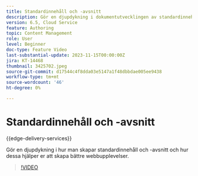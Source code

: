 ```yaml
---
title: Standardinnehåll och -avsnitt
description: Gör en djupdykning i dokumentutvecklingen av standardinnehåll och -avsnitt.
version: 6.5, Cloud Service
feature: Authoring
topic: Content Management
role: User
level: Beginner
doc-type: Feature Video
last-substantial-update: 2023-11-15T00:00:00Z
jira: KT-14468
thumbnail: 3425702.jpeg
source-git-commit: d17544c4f8dda03e5147a1f48dbbdae005ee9438
workflow-type: tm+mt
source-wordcount: '46'
ht-degree: 0%

---
```



# Standardinnehåll och -avsnitt

{{edge-delivery-services}}

Gör en djupdykning i hur man skapar standardinnehåll och -avsnitt och hur dessa hjälper er att skapa bättre webbupplevelser.

>[!VIDEO](https://video.tv.adobe.com/v/3425702/?learn=on)
